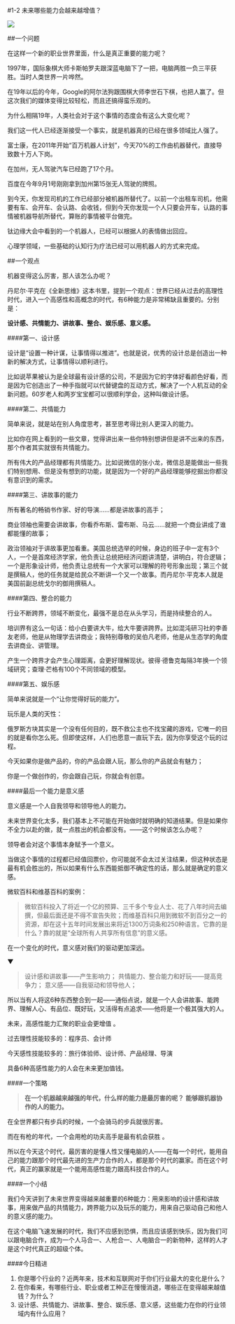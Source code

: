 #1-2 未来哪些能力会越来越增值？

![](./_image/WechatIMG16.png)

##一个问题

在这样一个新的职业世界里面，什么是真正重要的能力呢？

1997年，国际象棋大师卡斯帕罗夫跟深蓝电脑下了一把，电脑两胜一负三平获胜。当时人类世界一片哗然。

在19年以后的今年，Google的阿尔法狗跟围棋大师李世石下棋，也把人赢了。但这次我们的媒体变得比较轻松，而且还搞得蛮乐观的。

为什么相隔19年，人类社会对于这个事情的态度会有这么大变化呢？

我们这一代人已经逐渐接受一个事实，就是机器真的已经在很多领域比人强了。

富士康，在2011年开始“百万机器人计划”，今天70%的工作由机器替代，直接导致数十万人下岗。

在加州，无人驾驶汽车已经跑了17个月。

百度在今年9月1号刚刚拿到加州第15张无人驾驶的牌照。

到今天，你发现司机的工作已经部分被机器所替代了。以前一个出租车司机，他需要有车、会开车、会认路、会收钱，但到今天你发现一个人只要会开车，认路的事情被机器导航所替代，算账的事情被平台做完。

钛边缘大会中看到的一个机器人，已经可以根据人的表情做出回应。

心理学领域，一些基础的认知行为疗法已经可以用机器人的方式来完成。

##一个观点

机器变得这么厉害，那人该怎么办呢？

丹尼尔·平克在《全新思维》这本书里，提到一个观点：世界已经从过去的高理性时代，进入一个高感性和高概念的时代，有6种能力是非常稀缺且重要的。分别是：

**设计感、共情能力、讲故事、整合、娱乐感、意义感。**

####第一、设计感

设计是“设置一种计谋，让事情得以推进”。也就是说，优秀的设计总是创造出一种新的解决方式，让事情得以顺利进行。

比如说苹果被认为是全球最有设计感的公司，不是因为它的字体好看颜色好看，而是因为它创造出了一种手指就可以代替键盘的互动方式，解决了一个人机互动的全新问题。60岁老人和两岁宝宝都可以很顺利学会，这种叫做设计感。

####第二、共情能力

简单来说，就是站在别人角度思考，甚至思考得比别人更深入的能力。

比如你在网上看到的一些文章，觉得讲出来一些你特别想讲但是讲不出来的东西，那个作者其实就很有共情能力。

所有伟大的产品经理都有共情能力。比如说微信的张小龙，微信总是能做出一些我们特别想用、但是没有想到的功能，就是因为一个好的产品经理能够挖掘出你都没有意识到的需求。

####第三、讲故事的能力

所有著名的畅销书作家、好的导演……都是讲故事的高手；

商业领袖也需要会讲故事，你看乔布斯、雷布斯、马云……就把一个商业讲成了谁都能懂的故事；

政治领袖对于讲故事更加看重。美国总统选举的时候，身边的班子中一定有3个人，一个是首席经济学家，他负责让总统把经济问题讲清楚，讲明白，符合逻辑；一个是形象设计师，他负责让总统有一个大家可以理解的符号形象出现；第三个就是撰稿人，他的任务就是给民众不断讲一个又一个故事。而丹尼尔·平克本人就是美国前副总统戈尔的御用撰稿人。

####第四、整合的能力

行业不断跨界，领域不断变化，最强不是总在从头学习，而是持续整合的人。

培训界有这么一句话：给小白要讲大牛，给大牛要讲跨界。比如混沌研习社的李善友老师，他是从物理学去讲商业；我特别尊敬的吴伯凡老师，他是从生态学的角度去讲商业、讲管理。

产生一个跨界才会产生心理距离，会更好理解现状。彼得·德鲁克每隔3年换一个领域研究；查理·芒格有100个不同领域的模型。

####第五、娱乐感

简单来说就是一个“让你觉得好玩的能力”。

玩乐是人类的天性：

俄罗斯方块其实是一个没有任何目的，既不救公主也不找宝藏的游戏，它唯一的目的就是看你怎么死。但即使这样，人们也愿意一直玩下去，因为你享受这个玩的过程。

今天如果你是做产品的，你的产品会跟人玩，那么你的产品就会有魅力；

你是一个做创作的，你会跟自己玩，你就会有创意。

####最后一个能力是意义感

意义感是一个人自我领导和领导他人的能力。

未来世界变化太多，我们基本上不可能在开始做时就明确的知道结果。但是如果你不全力以赴的做，就一点胜出的机会都没有。——这个时候该怎么办呢？

领导者会对这个事情本身赋予一个意义。

当做这个事情的过程都已经值回票价，你可能就不会太过关注结果，但这种状态是最有机会胜出的，所以如果有什么东西能抵御不确定性的话，那么就是确定的意义感。

微软百科和维基百科的案例：
>微软百科投入了将近一个亿的预算、三千多个专业人士、花了八年时间去编撰，但最后面还是不得不宣告失败；而维基百科只用到微软不到百分之一的资源，却在这十五年时间发展出来将近1300万词条和250种语言。它靠的是什么？靠的就是“全球所有人共享所有信息”的意义感。

在一个变化的时代，意义感对我们的驱动更加深远。

▼

>设计感和讲故事——产生影响力；
共情能力、整合能力和好玩——提高竞争力；
意义感——自我驱动和领导他人；

所以当有人将这6种东西整合到一起——通俗点说，就是一个人会讲故事、能跨界、理解人心、有品位、既好玩，又活得有点追求——他将是一个极其强大的人。

未来，高感性能力汇聚的职业会更增值 。

过去理性技能较多的：程序员、会计师

今天感性技能较多的：旅行体验师、设计师、产品经理、导演

具备6种高感性能力的人会在未来更加值钱。

####一个策略

>**在一个机器越来越强的年代，什么样的能力是最厉害的呢？**
**能够跟机器协作的人的能力。**

在全世界都只有步兵的时候，一个会骑马的步兵就很厉害。

而在有枪的年代，一个会用枪的功夫高手是最有机会获胜 。

所以在今天这个时代，最厉害的是懂人性又懂电脑的人——在每一个时代，能用自己的能力跟那个时代最先进的生产力合作的人，都是那个时代的赢家。而在这个时代，真正的赢家就是一个能用高感性能力跟高科技合作的人。

####一个小结

我们今天讲到了未来世界变得越来越重要的6种能力：用来影响的设计感和讲故事，用来做产品的共情能力，跨界能力以及玩乐的能力，用来自己驱动自己和他人的意义感的能力。

在这个电脑飞速发展的时代，我们不应感到恐惧，而且应该感到快乐，因为我们可以跟电脑合作，成为一个人马合一、人枪合一、人电脑合一的新物种，这样的人才是这个时代真正的超级个体。

####今日精进
1. 你是哪个行业的？近两年来，技术和互联网对于你们行业最大的变化是什么？
2. 在你看来，有哪些行业、职业或者工种正在慢慢消退，哪些正在变得越来越值钱？为什么？
3. 设计感、共情能力、讲故事、整合、娱乐感、意义感，这些能力在你的行业领域内有什么应用？